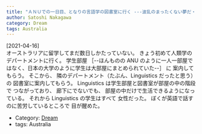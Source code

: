 ```yaml
---
title: "ＡＮＵでの一日目、となりの言語学の図書室に行く ---波乱のまったくない夢だ・・・"
author: Satoshi Nakagawa
category: Dream
tags: Australia
---
```


[2021-04-16]  
 オーストラリアに留学してまだ数日しかたっていない。
きょう初めて人類学のデパートメントに行く。
学生部屋 ［--ほんものの ANU のように一人一部屋ではなく、日本の大学のように学生は大部屋にまとめられていた--］ に
案内してもらう。
そこから、
隣のデパートメント（たぶん、Linguistics だったと思う）の
図書室に案内してもらう。
Linguistics は学生部屋と図書室が部屋の中の階段で
つながっており、
廊下にでないでも、
部屋の中だけで生活できるようになっている。
それから Linguistics の学生はすべて
女性だった。
ぼくが英語で話すのに苦労しているところで
目が醒めた。

- Category: [Dream](/categories.html#Dream)
- tags: Australia
